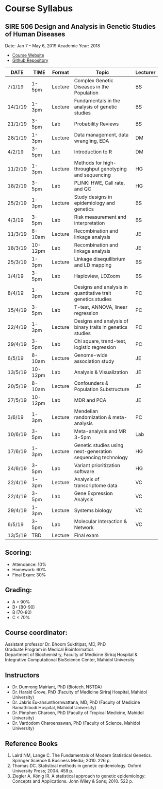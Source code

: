 Course Syllabus
===============

SIRE 506 Design and Analysis in Genetic Studies of Human Diseases
-----------------------------------------------------------------
Date:  Jan 7 – May 6, 2019
Academic Year: 2018

-   [Course Website](https://si-medbif.github.io/SIRE506/)
-   [Github Repository](https://github.com/si-medbif/SIRE506)


DATE | TIME | Format | Topic | Lecturer
----------|---------|-----------|-----------|----------
7/1/19 | 1-5pm | Lecture | Complex Genetic Diseases in the Population | BS
14/1/19 | 1-3pm | Lecture | Fundamentals in the analysis of genetic studies | BS
21/1/19 | 3-5pm | Lab | Probability Reviews | BS
28/1/19 | 1-3pm | Lecture | Data management, data wrangling, EDA | DM
4/2/19 | 3-5pm | Lab | Introduction to R | DM
11/2/19 | 1-3pm | Lecture | Methods for high-throughput genotyping and sequencing | HG
18/2/19 | 3-5pm | Lab | PLINK: HWE, Call rate, and QC | HG
25/2/19 | 1-3pm | Lecture | Study designs in epidemiology and genetics | BS
4/3/19 | 3-5pm | Lab | Risk measurement and interpretation | BS
11/3/19 | 8-10am | Lecture | Recombination and linkage analysis | JE
18/3/19 | 10-12pm | Lab | Recombination and linkage analysis | JE
25/3/19 | 1-3pm | Lecture | Linkage disequilibrium and LD mapping | BS
1/4/19 | 3-5pm | Lab | Haploview, LDZoom | BS
8/4/19 | 1-3pm | Lecture | Designs and analysis in quantitative trait genetics studies | PC
15/4/19 | 3-5pm | Lab | T-test, ANNOVA, linear regression | PC
22/4/19 | 1-3pm | Lecture | Designs and analysis of binary traits in genetics studies | PC
29/4/19 | 3-5pm | Lab | Chi square, trend-test, logistic regression | PC
6/5/19 | 8-10am | Lecture | Genome-wide association study | JE
13/5/19 | 10-12pm | Lab | Analysis & Visualization | JE
20/5/19 | 8-10am | Lecture | Confounders & Population Substructure | JE
27/5/19 | 10-12pm | Lab | MDR and PCA | JE
3/6/19 | 1-3pm | Lecture | Mendelian randomization & meta-analysis | PC
10/6/19 | 3-5pm | Lab | Meta-analysis and MR 3-5pm | Lab | PC
17/6/19 | 1-3pm | Lecture | Genetic studies using next-generation sequencing technology | HG
24/6/19 | 3-5pm | Lab | Variant prioritization software | HG
22/4/19 | 1-3pm | Lecture | Analysis of transcriptome data | VC
22/4/19 | 3-5pm | Lab | Gene Expression Analysis | VC
29/4/19 | 1-3pm | Lecture | Systems biology  | VC
6/5/19 | 3-5pm | Lab | Molecular Interaction & Network | VC
13/5/19 | TBD | Lecture | Final exam

Scoring:
--------

* Attendance: 10%
* Homework: 60%
* Final Exam: 30%

Grading:
--------

* A > 90%
* B+ [80-90)
* B [70-80)
* C < 70%

Course coordinator:
-------------------

Assistant professor Dr. Bhoom Suktitipat, MD, PhD  
Graduate Program in Medical Bioinformatics  
Department of Biochemistry, Faculty of Medicine Siriraj Hospital &  
Integrative Computational BioScience Center, Mahidol University

Instructors
----------
* Dr. Dumrong Mairiant, PhD (Biotech, NSTDA)
* Dr. Harald Grove, PhD (Faculty of Medicine Siriraj Hospital, Mahidol University)
* Dr. Jakris Eu-ahsunthornwattana, MD, PhD (Faculty of Medicine Ramathibodi Hospital, Mahidol University)
* Dr. Pimphen Charoen, PhD (Faculty of Tropical Medicine, Mahidol University)
* Dr. Vardodom Charoensawan, PhD (Faculty of Science, Mahidol University)

Reference Books
------------------
1. Laird NM, Lange C. The Fundamentals of Modern Statistical Genetics. Springer Science & Business Media; 2010. 226 p.
2. Thomas DC. Statistical methods in genetic epidemiology. Oxford University Press; 2004. 458 p.
3. Ziegler A, König IR. A statistical approach to genetic epidemiology: Concepts and Applications. John Wiley & Sons; 2010. 522 p.

